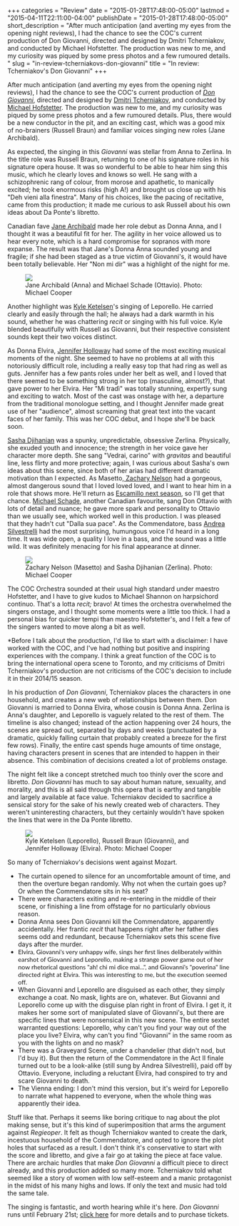 +++
categories = "Review"
date = "2015-01-28T17:48:00-05:00"
lastmod = "2015-04-11T22:11:00-04:00"
publishDate = "2015-01-28T17:48:00-05:00"
short_description = "After much anticipation (and averting my eyes from the opening night reviews), I had the chance to see the COC&#039;s current production of Don Giovanni, directed and designed by Dmitri Tcherniakov, and conducted by Michael Hofstetter. The production was new to me, and my curiosity was piqued by some press photos and a few rumoured details. "
slug = "in-review-tcherniakovs-don-giovanni"
title = "In review: Tcherniakov&#039;s Don Giovanni"
+++

<p class="intro">
	After much anticipation (and averting my eyes from the opening night reviews), I had the chance to see the COC's current production of 
	<a href="http://www.coc.ca/PerformancesAndTickets/1415Season/DonGiovanni.aspx" target="_blank"><em>Don Giovanni</em></a>, directed and designed by <a href="http://operabase.com/a/Dmitri_Tcherniakov/4289" target="_blank">Dmitri Tcherniakov</a>, and conducted by <a href="http://www.michaelhofstetter.com/biography.html" target="_blank">Michael Hofstetter</a>. The production was new to me, and my curiosity was piqued by some press photos and a few rumoured details. Plus, there would be a new conductor in the pit, and an exciting cast, which was a good mix of no-brainers (Russell Braun) and familiar voices singing new roles (Jane Archibald).<br>
</p>
<p>
	As expected, the singing in this 
	<em>Giovanni </em>was stellar from Anna to Zerlina. In the title role was Russell Braun, returning to one of his signature roles in his signature opera house. It was so wonderful to be able to hear him sing this music, which he clearly loves and knows so well. He sang with a schizophrenic rang of colour, from morose and apathetic, to manically excited; he took enormous risks (high A!) and brought us close up with his "Deh vieni alla finestra". Many of his choices, like the pacing of recitative, came from this production; it made me curious to ask Russell about his own ideas about Da Ponte's libretto.
</p>
<p>
	Canadian fave 
	<a href="https://twitter.com/archibaldjane" target="_blank">Jane Archibald</a> made her role debut as Donna Anna, and I thought it was a beautiful fit for her. The agility in her voice allowed us to hear every note, which is a hard compromise for sopranos with more expanse. The result was that Jane's Donna Anna sounded young and fragile; if she had been staged as a true victim of Giovanni's, it would have been totally believable. Her "Non mi dir" was a highlight of the night for me.
</p>
<figure data-type="image"><a href="https://res.cloudinary.com/schmopera/image/upload/v1545409169/media/webhook-uploads/1428804402916/DonGiovanni-MC-0707.jpg"><img data-resize-src="http://lh3.googleusercontent.com/i0GYCANNYdnLR-2PnaKZYjKQMdL8HE7fOg1TGYAIpoKhgitEBQtKQurI0l-JdLSTINoQpLuRgIX5Nnv0zdl_1u7mtEvP" src="http://lh3.googleusercontent.com/i0GYCANNYdnLR-2PnaKZYjKQMdL8HE7fOg1TGYAIpoKhgitEBQtKQurI0l-JdLSTINoQpLuRgIX5Nnv0zdl_1u7mtEvP=s1200"></a><figcaption>Jane Archibald (Anna) and Michael Schade (Ottavio). Photo: Michael Cooper</figcaption></figure>
<p>
	Another highlight was 
	<a href="http://kyleketelsen.instantencore.com/web/home.aspx" target="_blank">Kyle Ketelsen</a>'s singing of Leporello. He carried clearly and easily through the hall; he always had a dark warmth in his sound, whether he was chattering <em>recit</em> or singing with his full voice. Kyle blended beautifully with Russell as Giovanni, but their respective consistent sounds kept their two voices distinct.
</p>
<p>
	As Donna Elvira, 
	<a href="/talking-with-singers-jennifer-holloway/" target="_blank">Jennifer Holloway</a> had some of the most exciting musical moments of the night. She seemed to have no problems at all with this notoriously difficult role, including a really easy top that had ring as well as guts. Jennifer has a few pants roles under her belt as well, and I loved that there seemed to be something strong in her top (masculine, almost?), that gave power to her Elvira. Her "Mi tradì" was totally stunning, expertly sung and exciting to watch. Most of the cast was onstage with her, a departure from the traditional monologue setting, and I thought Jennifer made great use of her "audience", almost screaming that great text into the vacant faces of her family. This was her COC debut, and I hope she'll be back soon.
</p>
<p>
	<a href="https://twitter.com/sashadjihanian" target="_blank">Sasha Djihanian</a> was a spunky, unpredictable, obsessive Zerlina. Physically, she exuded youth and innocence; the strength in her voice gave her character more depth. She sang "Vedrai, carino" with <em>gravitas</em> and beautiful line, less flirty and more protective; again, I was curious about Sasha's own ideas about this scene, since both of her arias had different dramatic motivation than I expected. As Masetto,<a href="http://www.cami.com/?webid=2402" target="_blank"> Zachary Nelson</a> had a gorgeous, almost dangerous sound that I loved loved loved, and I want to hear him in a role that shows more. He'll return as <a href="http://www.coc.ca/PerformancesAndTickets/1516Season/Carmen.aspx" target="_blank">Escamillo next season</a>, so I'll get that chance. <a href="http://operabase.com/a/Michael_Schade/12336" target="_blank">Michael Schade</a>, another Canadian favourite, sang Don Ottavio with lots of detail and nuance; he gave more spark and personality to Ottavio than we usually see, which worked well in this production. I was pleased that they hadn't cut "Dalla sua pace". As the Commendatore, bass <a href="http://www.andreasilvestrelli.com/bmd/biography.html" target="_blank">Andrea Silvestrelli</a> had the most surprising, humungous voice I'd heard in a long time. It was wide open, a quality I love in a bass, and the sound was a little wild. It was definitely menacing for his final appearance at dinner.
</p>
<figure data-type="image"><a href="https://res.cloudinary.com/schmopera/image/upload/v1545409169/media/webhook-uploads/1428804450546/DonGiovanni-MC-0871_Fotor.jpg"><img data-resize-src="http://lh3.googleusercontent.com/it6yaKeAyi5zgEEmh4RMWY0OC7-z7_2GjWnlGSglD_Ly1P9IMrsaSoNtswDiSA_R6DWru2PiRHO2wSnp77AdhN38LKfhZg" src="http://lh3.googleusercontent.com/it6yaKeAyi5zgEEmh4RMWY0OC7-z7_2GjWnlGSglD_Ly1P9IMrsaSoNtswDiSA_R6DWru2PiRHO2wSnp77AdhN38LKfhZg=s1200"></a><figcaption>Zachary Nelson (Masetto) and Sasha Djihanian (Zerlina). Photo: Michael Cooper</figcaption></figure>
<p>
	The COC Orchestra sounded at their usual high standard under maestro Hofstetter, and I have to give kudos to Michael Shannon on harpsichord continuo. That's a lotta 
	<em>recit;</em> bravo! At times the orchestra overwhelmed the singers onstage, and I thought some moments were a little too thick. I had a personal bias for quicker tempi than maestro Hofstetter's, and I felt a few of the singers wanted to move along a bit as well.
</p>
<p>
	*Before I talk about the production, I'd like to start with a disclaimer: I have worked with the COC, and I've had nothing but positive and inspiring experiences with the company. I think a great function of the COC is to bring the international opera scene to Toronto, and my criticisms of Dmitri Tcherniakov's production are not criticisms of the COC's decision to include it in their 2014/15 season.
</p>
<p>
	In his production of 
	<em>Don Giovanni</em>, Tcherniakov places the characters in one household, and creates a new web of relationships between them. Don Giovanni is married to Donna Elvira, whose cousin is Donna Anna. Zerlina is Anna's daughter, and Leporello is vaguely related to the rest of them. The timeline is also changed; instead of the action happening over 24 hours, the scenes are spread out, separated by days and weeks (punctuated by a dramatic, quickly falling curtain that probably created a breeze for the first few rows).  Finally, the entire cast spends huge amounts of time onstage, having characters present in scenes that are intended to happen in their absence. This combination of decisions created a lot of problems onstage.
</p>
<p>
	The night felt like a concept stretched much too thinly over the score and libretto. 
	<em>Don Giovanni</em> has much to say about human nature, sexuality, and morality, and this is all said through this opera that is earthy and tangible and largely available at face value. Tcherniakov decided to sacrifice a sensical story for the sake of his newly created web of characters. They weren't uninteresting characters, but they certainly wouldn't have spoken the lines that were in the Da Ponte libretto.
</p>
<figure data-type="image"><a href="https://res.cloudinary.com/schmopera/image/upload/v1545409169/media/webhook-uploads/1428804490412/DonGiovanni-MC-1232_Fotor.jpg"><img data-resize-src="http://lh3.googleusercontent.com/2wMIFrC2fcaDx4DBN9dGqPV5Li2bRfRffqVdrcjq-EfPlhvdxZe1no9SrfLHnjJZVU-V3DDPxIRvH0xvvYuOm9G71wkUYw" src="http://lh3.googleusercontent.com/2wMIFrC2fcaDx4DBN9dGqPV5Li2bRfRffqVdrcjq-EfPlhvdxZe1no9SrfLHnjJZVU-V3DDPxIRvH0xvvYuOm9G71wkUYw=s1200"></a><figcaption>Kyle Ketelsen (Leporello), Russell Braun (Giovanni), and Jennifer Holloway (Elvira). Photo: Michael Cooper</figcaption></figure>
<p>
	So many of Tcherniakov's decisions went against Mozart.
</p>
<ul>
	<li>The curtain opened to silence for an uncomfortable amount of time, and then the overture began randomly. Why not when the curtain goes up? Or when the Commendatore sits in his seat?</li>
	<li>There were characters exiting and re-entering in the middle of their scene, or finishing a line from offstage for no particularly obvious reason.</li>
	<li>Donna Anna sees Don Giovanni kill the Commendatore, apparently accidentally. Her frantic <em>recit</em> that happens right after her father dies seems odd and redundant, because Tcherniakov sets this scene five days after the murder.</li>
	<li><span style="font-family: Lato, Lato, 'Helvetica Neue', Helvetica, sans-serif;" rel="font-family: Lato, Lato, 'Helvetica Neue', Helvetica, sans-serif;">Elvira, Giovanni's very unhappy wife, sings her first lines deliberately within earshot of Giovanni and Leporello, making a strange power game out of her now rhetorical questions "ah! chi mi dice mai...", and Giovanni's "poverina" line directed right at Elvira. This was interesting to me, but the execution seemed off.</span></li>
	<li>When Giovanni and Leporello are disguised as each other, they simply exchange a coat. No mask, lights are on, whatever. But Giovanni and Leporello come up with the disguise plan right in front of Elvira. I get it, it makes her some sort of manipulated slave of Giovanni's, but there are specific lines that were nonsensical in this new scene. The entire sextet warranted questions: Leporello, why can't you find your way out of the place you live? Elvira, why can't you find "Giovanni" in the same room as you with the lights on and no mask?</li>
	<li>There was a Graveyard Scene, under a chandelier (that didn't nod, but I'd buy it). But then the return of the Commendatore in the Act II finale turned out to be a look-alike (still sung by Andrea Silvestrelli), paid off by Ottavio. Everyone, including a reluctant Elvira, had conspired to try and scare Giovanni to death.</li>
	<li>The Vienna ending: I don't mind this version, but it's weird for Leporello to narrate what happened to everyone, when the whole thing was apparently their idea.</li>
</ul>
<p>
	Stuff like that. Perhaps it seems like boring critique to nag about the plot making sense, but it's this kind of superimposition that arms the argument against 
	<em>Regieoper</em>. It felt as though Tcherniakov wanted to create the dark, incestuous household of the Commendatore, and opted to ignore the plot holes that surfaced as a result. I don't think it's conservative to start with the score and libretto, and give a fair go at taking the piece at face value. There are archaic hurdles that make <em>Don Giovanni</em> a difficult piece to direct already, and this production added so many more. Tcherniakov told what seemed like a story of women with low self-esteem and a manic protagonist in the midst of his many highs and lows. If only the text and music had told the same tale.
</p>
<p>
	The singing is fantastic, and worth hearing while it's here. 
	<em>Don Giovanni</em> runs until February 21st; <a href="http://www.coc.ca/PerformancesAndTickets/1415Season/DonGiovanni.aspx" target="_blank">click here</a> for more details and to purchase tickets.
</p>
